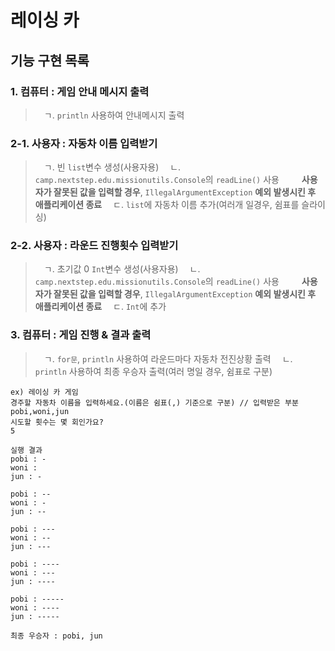 # 레이싱 카
## 기능 구현 목록
### 1. 컴퓨터 : 게임 안내 메시지 출력
>　ㄱ. `println` 사용하여 안내메시지 출력
> 
### 2-1. 사용자 : 자동차 이름 입력받기
>　ㄱ. 빈 `list`변수 생성(사용자용)
>　ㄴ. `camp.nextstep.edu.missionutils.Console`의 `readLine()` 사용
　　    **사용자가 잘못된 값을 입력할 경우**, `IllegalArgumentException` **예외 발생시킨 후 애플리케이션 종료**
>　ㄷ. `list`에 자동차 이름 추가(여러개 일경우, 쉼표를 슬라이싱)
> 
### 2-2. 사용자 : 라운드 진행횟수 입력받기
>　ㄱ. 초기값 0 `Int`변수 생성(사용자용)
>　ㄴ. `camp.nextstep.edu.missionutils.Console`의 `readLine()` 사용
　　    **사용자가 잘못된 값을 입력할 경우**, `IllegalArgumentException` **예외 발생시킨 후 애플리케이션 종료**
>　ㄷ. `Int`에 추가
> 
### 3. 컴퓨터 : 게임 진행 & 결과 출력
>　ㄱ. `for문`, `println` 사용하여  라운드마다 자동차 전진상황 출력
>　ㄴ. `println` 사용하여 최종 우승자 출력(여러 명일 경우, 쉼표로 구분)
```
ex) 레이싱 카 게임 
경주할 자동차 이름을 입력하세요.(이름은 쉼표(,) 기준으로 구분) // 입력받은 부분
pobi,woni,jun
시도할 횟수는 몇 회인가요?
5

실행 결과
pobi : -
woni : 
jun : -

pobi : --
woni : -
jun : --

pobi : ---
woni : --
jun : ---

pobi : ----
woni : ---
jun : ----

pobi : -----
woni : ----
jun : -----

최종 우승자 : pobi, jun
```